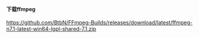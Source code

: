 #### 下载ffmpeg
https://github.com/BtbN/FFmpeg-Builds/releases/download/latest/ffmpeg-n7.1-latest-win64-lgpl-shared-7.1.zip
